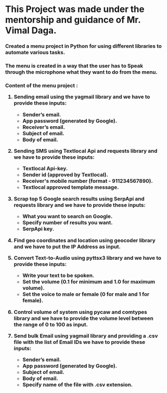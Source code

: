 <h1>This Project was made under the mentorship and guidance of Mr. Vimal Daga.</h1>

<h3>Created a menu project in Python for using different libraries to automate
various tasks.</h3>
<h3>The menu is created in a way that the user has to Speak through the
microphone what they want to do from the menu.
</h3>

<h3>Content of the menu project :

1. Sending email using the yagmail library and we have to provide these
inputs:
   - Sender’s email.
   - App password (generated by Google).
   - Receiver’s email.
   - Subject of email.
   - Body of email.

2. Sending SMS using Textlocal Api and requests library and we have to
provide these inputs:
   - Textlocal Api-key.
   - Sender id (approved by Textlocal).
   - Receiver's mobile number (format - 911234567890).
   - Textlocal approved template message.

3. Scrap top 5 Google search results using SerpApi and requests library
and we have to provide these inputs:
   - What you want to search on Google.
   - Specify number of results you want.
   - SerpApi key.

4. Find geo coordinates and location using geocoder library and we have to put the IP Address as input.

5. Convert Text-to-Audio using pyttsx3 library and we have to provide these inputs:
   - Write your text to be spoken.
   - Set the volume (0.1 for minimum and 1.0 for maximum volume).
   - Set the voice to male or female (0 for male and 1 for female).

6. Control volume of system using pycaw and comtypes library and we have to provide the volume level between the range of 0 to 100 as input.

7. Send bulk Email using yagmail library and providing a .csv file with the list of Email IDs we have to provide these inputs:
   - Sender’s email.
   - App password (generated by Google).
   - Subject of email.
   - Body of email.
   - Specify name of the file with .csv extension.
</h3>